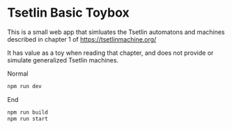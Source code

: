 # Tsetlin Basic Toybox

This is a small web app that simluates the Tsetlin automatons and machines described in chapter 1 of https://tsetlinmachine.org/

It has value as a toy when reading that chapter, and does not provide or simulate generalized Tsetlin machines.

Normal

```bash
npm run dev
```

End

```bash
npm run build
npm run start
```
